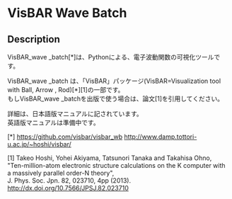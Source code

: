 # VisBAR Wave Batch 
## Description
VisBAR_wave _batch[*]は、Pythonによる、電子波動関数の可視化ツールです。  

VisBAR_wave _batch は、「VisBAR」パッケージ(VisBAR=Visualization tool with Ball, Arrow , Rod)[*][1]の一部です。  
もしVisBAR_wave _batchを出版で使う場合は、論文[1]を引用してください。  

詳細は、日本語版マニュアルに記されています。  
英語版マニュアルは準備中です。  

[*] 
https://github.com/visbar/visbar_wb 
http://www.damp.tottori-u.ac.jp/~hoshi/visbar/  

[1] Takeo Hoshi, Yohei Akiyama, Tatsunori Tanaka and Takahisa Ohno,   
"Ten-million-atom electronic structure calculations on the K computer with a massively parallel order-N theory",  
J. Phys. Soc. Jpn. 82, 023710, 4pp (2013).
http://dx.doi.org/10.7566/JPSJ.82.023710
